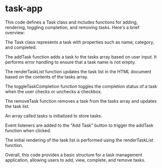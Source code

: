 # task-app
 This code defines a Task class and includes functions for adding, rendering, toggling completion, and removing tasks. Here's a brief overview:

The Task class represents a task with properties such as name, category, and completed.

The addTask function adds a task to the tasks array based on user input. It performs error handling to ensure that a task name is not empty.

The renderTaskList function updates the task list in the HTML document based on the contents of the tasks array.

The toggleTaskCompletion function toggles the completion status of a task when the user checks or unchecks a checkbox.

The removeTask function removes a task from the tasks array and updates the task list.

An array called tasks is initialized to store tasks.

Event listeners are added to the "Add Task" button to trigger the addTask function when clicked.

The initial rendering of the task list is performed using the renderTaskList function.

Overall, this code provides a basic structure for a task management application, allowing users to add, view, complete, and remove tasks.
